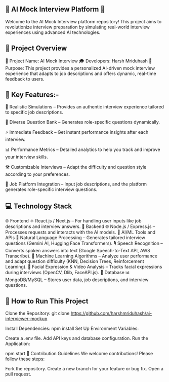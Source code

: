 ## 🌟 AI Mock Interview Platform 🌟
Welcome to the AI Mock Interview platform repository! This project aims to revolutionize interview preparation by simulating real-world interview experiences using advanced AI technologies.

##  🚀 Project Overview

🤖 Project Name: AI Mock Interview
🎓 Developers: Harsh Mriduhash
🧠 Purpose: This project provides a personalized AI-driven mock interview experience that adapts to job descriptions and offers dynamic, real-time feedback to users.

##  🌟 Key Features:-

🎯 Realistic Simulations – Provides an authentic interview experience tailored to specific job descriptions.

📝 Diverse Question Bank – Generates role-specific questions dynamically.

⚡ Immediate Feedback – Get instant performance insights after each interview.

📊 Performance Metrics – Detailed analytics to help you track and improve your interview skills.


🛠 Customizable Interviews – Adapt the difficulty and question style according to your preferences.


💼 Job Platform Integration – Input job descriptions, and the platform generates role-specific interview questions.

##  💻 Technology Stack

🌐 Frontend ⚛️ React.js / Next.js – For handling user inputs like job descriptions and interview answers.
📡 Backend 🌐 Node.js / Express.js – Processes requests and interacts with the AI models.
🧠 AI/ML Tools and APIs
📝 Natural Language Processing – Generates tailored interview questions (Gemini AI, Hugging Face Transformers).
🎙 Speech Recognition – Converts spoken answers into text (Google Speech-to-Text API, AWS Transcribe).
🤖 Machine Learning Algorithms – Analyze user performance and adapt question difficulty (KNN, Decision Trees, Reinforcement Learning).
🎥 Facial Expression & Video Analysis – Tracks facial expressions during interviews (OpenCV, Dlib, FaceAPI.js).
💽 Database
📊 MongoDB/MySQL – Stores user data, job descriptions, and interview questions.

##  🔧 How to Run This Project

Clone the Repository:
git clone https://github.com/harshmriduhash/ai-interviewer-mockup

Install Dependencies:
npm install
Set Up Environment Variables:

Create a .env file.
Add API keys and database configuration.
Run the Application:

npm start
🎉 Contribution Guidelines
We welcome contributions! Please follow these steps:

Fork the repository.
Create a new branch for your feature or bug fix.
Open a pull request.